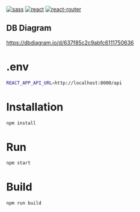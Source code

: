[![sass](https://img.shields.io/badge/Style%20SCSS-1.26.10-blue.svg)](https://sass-lang.com/)
[![react](https://img.shields.io/badge/React-16.13.1-blue.svg)](https://reactjs.org/)
[![react-router](https://img.shields.io/badge/React%20Router-5.2.0-blue.svg)](https://reacttraining.com/react-router/)


## DB Diagram
https://dbdiagram.io/d/637f85c2c9abfc6111750636
# .env

```bash
REACT_APP_API_URL=http://localhost:8000/api

```
# Installation

```bash
npm install
```

# Run

```bash
npm start
```

# Build

```bash
npm run build
```
